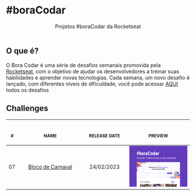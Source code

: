 # #boraCodar
<p align="center">
    Projetos #boraCodar da Rocketseat <br>
    <br><table>
    
## O que é?
O Bora Codar é uma série de desafios semanais promovida pela [Rocketseat](https://www.rocketseat.com.br), com o objetivo de ajudar os desenvolvedores a treinar suas habilidades e aprender novas tecnologias.
Cada semana, um novo desafio é lançado, com diferentes níveis de dificuldade, você pode acessar [AQUI](https://boracodar.dev) todos os desafios

## Challenges
<thead>
        <tr>
            <th align="center">
                <img width="20" height="1"> 
                <p>
                    <small>#</small>
                </p>
            </th>
            <th align="center">
                <img width="300" height="1"> 
                <p> 
                    <small>
                        NAME
                    </small>
                </p>
            </th>
            <th align="left">
                <img width="140" height="1">
                <p align="center"> 
                    <small>
                    RELEASE DATE
                    </small>
                </p>
            </th>
            <th align="center">
                <img width="201" height="1">
                <p align="center"> 
                    <small>
                    PREVIEW
                    </small>
                </p>
            </th>
        </tr>
    </thead>
    <tbody>
        <tr>
            <td>07</td>
            <td align="center"><a href="07"> Bloco de Carnaval </a></td>
            <td align="center">24/02/2023</td>
            <td align="center">
            <a href="07"><img width="300px" src="assets\preview07.jpg" /></a></td>
        </tr>
    </tbody>
</table></p>